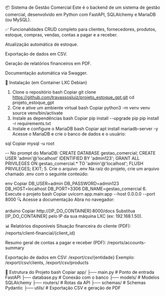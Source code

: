 📦 Sistema de Gestão Comercial
Este é o backend de um sistema de gestão comercial, desenvolvido em Python com FastAPI, SQLAlchemy e MariaDB (ou MySQL).

✅ Funcionalidades
CRUD completo para clientes, fornecedores, produtos, estoque, compras, vendas, contas a pagar e a receber.

Atualização automática de estoque.

Exportação de dados em CSV.

Geração de relatórios financeiros em PDF.

Documentação automática via Swagger.

🚀 Instalação (em Container LXC Debian)
1. Clone o repositório
bash
Copiar
git clone https://github.com/travassosluiz/projeto_estoque_gpt.git
cd projeto_estoque_gpt
2. Crie e ative um ambiente virtual
bash
Copiar
python3 -m venv venv
source venv/bin/activate
3. Instale as dependências
bash
Copiar
pip install --upgrade pip
pip install -r requirements.txt
4. Instale e configure o MariaDB
bash
Copiar
apt install mariadb-server -y
Acesse o MariaDB e crie o banco de dados e o usuário:

sql
Copiar
mysql -u root

-- No prompt do MariaDB:
CREATE DATABASE gestao_comercial;
CREATE USER 'admin'@'localhost' IDENTIFIED BY 'admin123';
GRANT ALL PRIVILEGES ON gestao_comercial.* TO 'admin'@'localhost';
FLUSH PRIVILEGES;
EXIT;
5. Crie o arquivo .env
Na raiz do projeto, crie um arquivo chamado .env com o seguinte conteúdo:

env
Copiar
DB_USER=admin
DB_PASSWORD=admin123
DB_HOST=localhost
DB_PORT=3306
DB_NAME=gestao_comercial
6. Execute o projeto
bash
Copiar
uvicorn app.main:app --host 0.0.0.0 --port 8000
🔍 Acesse a documentação
Abra no navegador:

arduino
Copiar
http://[IP_DO_CONTAINER]:8000/docs
Substitua [IP_DO_CONTAINER] pelo IP da sua máquina LXC (ex: 192.168.1.50).

📊 Relatórios disponíveis
Situação financeira do cliente (PDF):
/reports/client-financial/{client_id}

Resumo geral de contas a pagar e receber (PDF):
/reports/accounts-summary

Exportação de dados em CSV:
/export/csv/{entidade}
Exemplo: /export/csv/clients, /export/csv/products

📁 Estrutura do Projeto
bash
Copiar
app/
├── main.py                # Ponto de entrada FastAPI
├── database.py            # Conexão com o banco
├── models/                # Modelos SQLAlchemy
├── routers/               # Rotas da API
├── schemas/               # Schemas Pydantic
├── utils/                 # Exportação CSV e geração de PDF
